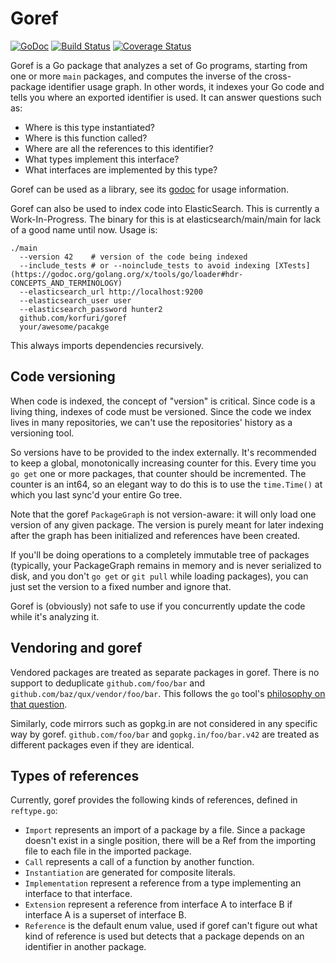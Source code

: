 # Goref

[![GoDoc](https://godoc.org/github.com/korfuri/goref?status.svg)](http://godoc.org/github.com/korfuri/goref)
[![Build Status](https://travis-ci.org/korfuri/goref.svg?branch=master)](https://travis-ci.org/korfuri/goref)
[![Coverage Status](https://coveralls.io/repos/github/korfuri/goref/badge.svg?branch=master)](https://coveralls.io/github/korfuri/goref?branch=master)

Goref is a Go package that analyzes a set of Go programs, starting
from one or more `main` packages, and computes the inverse of the
cross-package identifier usage graph. In other words, it indexes your
Go code and tells you where an exported identifier is used. It can
answer questions such as:

* Where is this type instantiated?
* Where is this function called?
* Where are all the references to this identifier?
* What types implement this interface?
* What interfaces are implemented by this type?

Goref can be used as a library, see
its [godoc](http://godoc.org/github.com/korfuri/goref) for usage
information.

Goref can also be used to index code into ElasticSearch. This is
currently a Work-In-Progress. The binary for this is at
elasticsearch/main/main for lack of a good name until now. Usage is:

    ./main
	  --version 42    # version of the code being indexed
	  --include_tests # or --noinclude_tests to avoid indexing [XTests](https://godoc.org/golang.org/x/tools/go/loader#hdr-CONCEPTS_AND_TERMINOLOGY)
	  --elasticsearch_url http://localhost:9200
	  --elasticsearch_user user
	  --elasticsearch_password hunter2
	  github.com/korfuri/goref
	  your/awesome/pacakge

This always imports dependencies recursively.

## Code versioning

When code is indexed, the concept of "version" is critical. Since code
is a living thing, indexes of code must be versioned. Since the code
we index lives in many repositories, we can't use the repositories'
history as a versioning tool.

So versions have to be provided to the index externally. It's
recommended to keep a global, monotonically increasing counter for
this. Every time you `go get` one or more packages, that counter
should be incremented. The counter is an int64, so an elegant way to
do this is to use the `time.Time()` at which you last sync'd your entire
Go tree.

Note that the goref `PackageGraph` is not version-aware: it will only
load one version of any given package. The version is purely meant for
later indexing after the graph has been initialized and references
have been created.

If you'll be doing operations to a completely immutable tree of
packages (typically, your PackageGraph remains in memory and is never
serialized to disk, and you don't `go get` or `git pull` while loading
packages), you can just set the version to a fixed number and ignore
that.

Goref is (obviously) not safe to use if you concurrently update the
code while it's analyzing it.

## Vendoring and goref

Vendored packages are treated as separate packages in goref. There is
no support to deduplicate `github.com/foo/bar` and
`github.com/baz/qux/vendor/foo/bar`. This follows the `go`
tool's
[philosophy on that question](https://docs.google.com/document/d/1Bz5-UB7g2uPBdOx-rw5t9MxJwkfpx90cqG9AFL0JAYo/edit).

Similarly, code mirrors such as gopkg.in are not considered in any
specific way by goref. `github.com/foo/bar` and `gopkg.in/foo/bar.v42`
are treated as different packages even if they are identical.

## Types of references

Currently, goref provides the following kinds of references, defined
in `reftype.go`:

* `Import` represents an import of a package by a file. Since a
  package doesn't exist in a single position, there will be a Ref
  from the importing file to each file in the imported package.
* `Call` represents a call of a function by another function.
* `Instantiation` are generated for composite literals.
* `Implementation` represent a reference from a type implementing an
  interface to that interface.
* `Extension` represent a reference from interface A to interface B if
  interface A is a superset of interface B.
* `Reference` is the default enum value, used if goref can't figure
  out what kind of reference is used but detects that a package
  depends on an identifier in another package.
